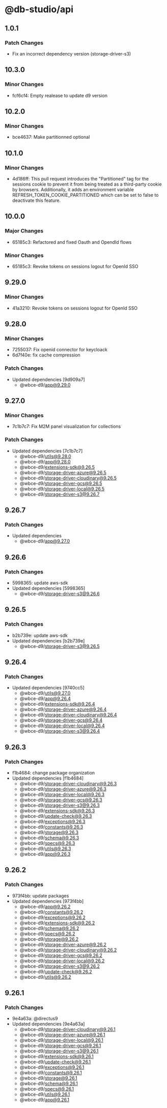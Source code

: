 # @db-studio/api

## 1.0.1

### Patch Changes

- Fix an incorrect dependency version (storage-driver-s3)

## 10.3.0

### Minor Changes

- fcf6cf4: Empty realease to update d9 version

## 10.2.0

### Minor Changes

- bce4637: Make partitionned optional

## 10.1.0

### Minor Changes

- 4d186ff: This pull request introduces the "Partitioned" tag for the sessions cookie to prevent it from being treated
  as a third-party cookie by browsers. Additionally, it adds an environment variable REFRESH_TOKEN_COOKIE_PARTITIONED
  which can be set to false to deactivate this feature.

## 10.0.0

### Major Changes

- 65185c3: Refactored and fixed Oauth and OpendId flows

### Minor Changes

- 65185c3: Revoke tokens on sessions logout for OpenId SSO

## 9.29.0

### Minor Changes

- 41a3210: Revoke tokens on sessions logout for OpenId SSO

## 9.28.0

### Minor Changes

- 7255037: Fix openid connector for keycloack
- 6d7f40e: fix cache compression

### Patch Changes

- Updated dependencies [9d909a7]
  - @wbce-d9/app@9.29.0

## 9.27.0

### Minor Changes

- 7c1b7c7: Fix M2M panel visualization for collections

### Patch Changes

- Updated dependencies [7c1b7c7]
  - @wbce-d9/utils@9.28.0
  - @wbce-d9/app@9.28.0
  - @wbce-d9/extensions-sdk@9.26.5
  - @wbce-d9/storage-driver-azure@9.26.5
  - @wbce-d9/storage-driver-cloudinary@9.26.5
  - @wbce-d9/storage-driver-gcs@9.26.5
  - @wbce-d9/storage-driver-local@9.26.5
  - @wbce-d9/storage-driver-s3@9.26.7

## 9.26.7

### Patch Changes

- Updated dependencies
  - @wbce-d9/app@9.27.0

## 9.26.6

### Patch Changes

- 5998365: update aws-sdk
- Updated dependencies [5998365]
  - @wbce-d9/storage-driver-s3@9.26.6

## 9.26.5

### Patch Changes

- b2b739e: update aws-sdk
- Updated dependencies [b2b739e]
  - @wbce-d9/storage-driver-s3@9.26.5

## 9.26.4

### Patch Changes

- Updated dependencies [9740cc5]
  - @wbce-d9/utils@9.27.0
  - @wbce-d9/app@9.26.4
  - @wbce-d9/extensions-sdk@9.26.4
  - @wbce-d9/storage-driver-azure@9.26.4
  - @wbce-d9/storage-driver-cloudinary@9.26.4
  - @wbce-d9/storage-driver-gcs@9.26.4
  - @wbce-d9/storage-driver-local@9.26.4
  - @wbce-d9/storage-driver-s3@9.26.4

## 9.26.3

### Patch Changes

- f1b4684: change package organization
- Updated dependencies [f1b4684]
  - @wbce-d9/storage-driver-cloudinary@9.26.3
  - @wbce-d9/storage-driver-azure@9.26.3
  - @wbce-d9/storage-driver-local@9.26.3
  - @wbce-d9/storage-driver-gcs@9.26.3
  - @wbce-d9/storage-driver-s3@9.26.3
  - @wbce-d9/extensions-sdk@9.26.3
  - @wbce-d9/update-check@9.26.3
  - @wbce-d9/exceptions@9.26.3
  - @wbce-d9/constants@9.26.3
  - @wbce-d9/storage@9.26.3
  - @wbce-d9/schema@9.26.3
  - @wbce-d9/specs@9.26.3
  - @wbce-d9/utils@9.26.3
  - @wbce-d9/app@9.26.3

## 9.26.2

### Patch Changes

- 973f4bb: update packages
- Updated dependencies [973f4bb]
  - @wbce-d9/app@9.26.2
  - @wbce-d9/constants@9.26.2
  - @wbce-d9/exceptions@9.26.2
  - @wbce-d9/extensions-sdk@9.26.2
  - @wbce-d9/schema@9.26.2
  - @wbce-d9/specs@9.26.2
  - @wbce-d9/storage@9.26.2
  - @wbce-d9/storage-driver-azure@9.26.2
  - @wbce-d9/storage-driver-cloudinary@9.26.2
  - @wbce-d9/storage-driver-gcs@9.26.2
  - @wbce-d9/storage-driver-local@9.26.2
  - @wbce-d9/storage-driver-s3@9.26.2
  - @wbce-d9/update-check@9.26.2
  - @wbce-d9/utils@9.26.2

## 9.26.1

### Patch Changes

- 9e4a63a: @directus9
- Updated dependencies [9e4a63a]
  - @wbce-d9/storage-driver-cloudinary@9.26.1
  - @wbce-d9/storage-driver-azure@9.26.1
  - @wbce-d9/storage-driver-local@9.26.1
  - @wbce-d9/storage-driver-gcs@9.26.1
  - @wbce-d9/storage-driver-s3@9.26.1
  - @wbce-d9/extensions-sdk@9.26.1
  - @wbce-d9/update-check@9.26.1
  - @wbce-d9/exceptions@9.26.1
  - @wbce-d9/constants@9.26.1
  - @wbce-d9/storage@9.26.1
  - @wbce-d9/schema@9.26.1
  - @wbce-d9/specs@9.26.1
  - @wbce-d9/utils@9.26.1
  - @wbce-d9/app@9.26.1
